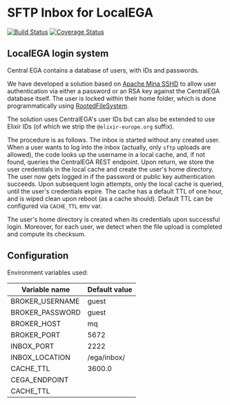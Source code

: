 # SFTP Inbox for LocalEGA

[![Build Status](https://travis-ci.org/NBISweden/LocalEGA-inbox.svg?branch=master)](https://travis-ci.org/NBISweden/LocalEGA-inbox)
[![Coverage Status](https://coveralls.io/repos/github/NBISweden/LocalEGA-inbox/badge.svg)](https://coveralls.io/github/NBISweden/LocalEGA-inbox)

## LocalEGA login system

Central EGA contains a database of users, with IDs and passwords.

We have developed a solution based on [Apache Mina SSHD](https://mina.apache.org/sshd-project/)
to allow user authentication via
either a password or an RSA key against the CentralEGA database
itself. The user is locked within their home folder, which is done programmatically using [RootedFileSystem](https://github.com/apache/mina-sshd/blob/master/sshd-core/src/main/java/org/apache/sshd/common/file/root/RootedFileSystem.java).

The solution uses CentralEGA's user IDs but can also be extended to
use Elixir IDs (of which we strip the ``@elixir-europe.org`` suffix).


The procedure is as follows. The inbox is started without any created
user. When a user wants to log into the inbox (actually, only ``sftp``
uploads are allowed), the code looks up the username in a local
cache, and, if not found, queries the CentralEGA REST endpoint. Upon
return, we store the user credentials in the local cache and create
the user's home directory. The user now gets logged in if the password
or public key authentication succeeds. Upon subsequent login attempts,
only the local cache is queried, until the user's credentials
expire. The cache has a default TTL of one hour, and is wiped clean
upon reboot (as a cache should). Default TTL can be configured via ``CACHE_TTL`` env var.

The user's home directory is created when its credentials upon successful login.
Moreover, for each user, we detect when the file upload is completed and compute its
checksum. 

## Configuration

Environment variables used:


| Variable name    | Default value |
|------------------|---------------|
| BROKER_USERNAME  | guest         |
| BROKER_PASSWORD  | guest         |
| BROKER_HOST      | mq            |
| BROKER_PORT      | 5672          |
| INBOX_PORT       | 2222          |
| INBOX_LOCATION   | /ega/inbox/   |
| CACHE_TTL        | 3600.0        |
| CEGA_ENDPOINT    |               |
| CACHE_TTL        |               |
